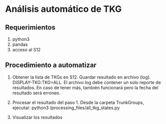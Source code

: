# Análisis automático de TKG

## Requerimientos
1. python3
2. pandas
3. acceso al S12

## Procedimiento a automatizar

1. Obtener la lista de TKGs en S12. Guardar resultado en archivo (log).
	DISPLAY-TKG:TKG=ALL.
	El archivo log debe contener un solo reporte de resultados.
	En caso de tener más, también funcionará pero la fecha del resultado será erroneo.

2. Procesar el resultado del paso 1.
	Desde la carpeta TrunkGroups, ejecutar:
		python3 /processing_files/all_tkg_states.py

3. Visualizar los resultados
